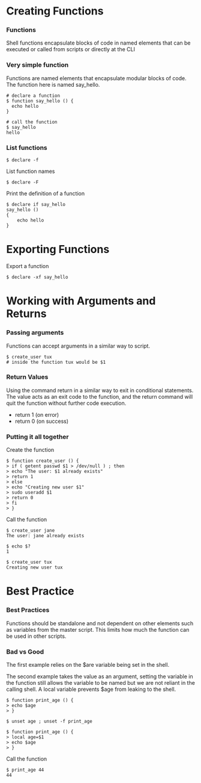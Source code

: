 # Creating Functions

### Functions

Shell functions encapsulate blocks of code in named elements that can be executed or called from scripts or directly at the CLI

### Very simple function

Functions are named elements that encapsulate modular blocks of code. The function here is named say_hello.

```Shell
# declare a function
$ function say_hello () {
  echo hello
}

# call the function
$ say_hello
hello
```

### List functions

```Shell
$ declare -f
```

List function names

```Shell
$ declare -F
```

Print the definition of a function

```Shell
$ declare if say_hello
say_hello () 
{ 
    echo hello
}
```

# Exporting Functions

Export a function

```Shell
$ declare -xf say_hello
```

# Working with Arguments and Returns

### Passing arguments

Functions can accept arguments in a similar way to script.

```Shell
$ create_user tux
# inside the function tux would be $1
```

### Return Values

Using the command return in a similar way to exit in conditional statements. The value acts as an exit code to the function, and the return command will quit the function without further code execution.

- return 1 (on error)
- return 0 (on success)

### Putting it all together

Create the function

```Shell
$ function create_user () {
> if ( getent passwd $1 > /dev/null ) ; then
> echo "The user: $1 already exists"
> return 1
> else 
> echo "Creating new user $1"
> sudo useradd $1
> return 0
> fi
> }
```

Call the function

```Shell
$ create_user jane
The user: jane already exists

$ echo $?
1

$ create_user tux
Creating new user tux
```

# Best Practice

### Best Practices

Functions should be standalone and not dependent on other elements such as variables from the master script. This limits how much the function can be used in other scripts.

### Bad vs Good

The first example relies on the $are variable being set in the shell.

The second example takes the value as an argument, setting the variable in the function still allows the variable to be named but we are not reliant in the calling shell. A local variable prevents $age from leaking to the shell.

```Shell
$ function print_age () {
> echo $age
> }
```

```Shell
$ unset age ; unset -f print_age

$ function print_age () {
> local age=$1
> echo $age
> }
```

Call the function

```Shell
$ print_age 44
44
```